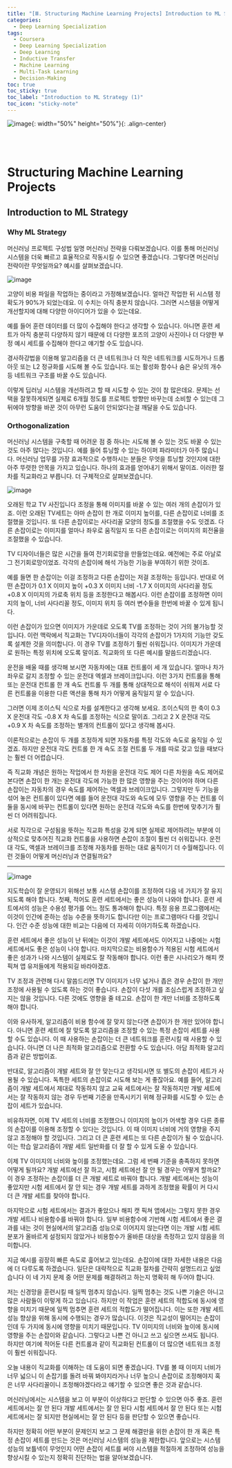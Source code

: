 ```yaml
---
title: "[Ⅲ. Structuring Machine Learning Projects] Introduction to ML Strategy (1)"
categories:
  - Deep Learning Specialization
tags:
  - Coursera
  - Deep Learning Specialization
  - Deep Learning
  - Inductive Transfer
  - Machine Learning
  - Multi-Task Learning
  - Decision-Making
toc: true
toc_sticky: true
toc_label: "Introduction to ML Strategy (1)"
toc_icon: "sticky-note"
---
```


![image](https://user-images.githubusercontent.com/55765292/179931579-167db454-5d9d-4e0d-a8fe-454770dc97a6.png){: width="50%" height="50%"}{: .align-center}

<br><br>

# Structuring Machine Learning Projects

## Introduction to ML Strategy

### Why ML Strategy
머신러닝 프로젝트 구성법 일명 머신러닝 전략을 다뤄보겠습니다. 이를 통해 머신러닝 시스템을 더욱 빠르고 효율적으로 작동시킬 수 있으면 좋겠습니다. 그렇다면 머신러닝 전략이란 무엇일까요? 예시를 살펴보겠습니다.

![image](https://user-images.githubusercontent.com/55765292/180672824-2f21d299-7d10-471d-80db-a00b705d85d7.png)

고양이 비용 파일을 작업하는 중이라고 가정해보겠습니다. 얼마간 작업한 뒤 시스템 정확도가 90%가 되었는데요. 이 수치는 아직 충분치 않습니다. 그러면 시스템을 어떻게 개선할지에 대해 다양한 아이디어가 있을 수 있는데요.

예를 들어 훈련 데이터를 더 많이 수집해야 한다고 생각할 수 있습니다. 아니면 훈련 세트가 아직 충분히 다양하지 않기 때문에 더 다양한 포즈의 고양이 사진이나 더 다양한 부정 예시 세트를 수집해야 한다고 얘기할 수도 있습니다.

경사하강법을 이용해 알고리즘을 더 큰 네트워크나 더 작은 네트워크를 시도하거나 드롭아웃 또는 L2 정규화를 시도해 볼 수도 있습니다. 또는 활성화 함수나 숨은 유닛의 개수 등 네트워크 구조를 바꿀 수도 있습니다.

이렇게 딥러닝 시스템을 개선하려고 할 때 시도할 수 있는 것이 참 많은데요. 문제는 선택을 잘못하게되면 실제로 6개월 정도를 프로젝트 방향만 바꾸는데 소비할 수 있는데 그 뒤에야 방향을 바꾼 것이 아무런 도움이 안되었다는걸 깨달을 수도 있습니다.


### Orthogonalization
머신러닝 시스템을 구축할 때 어려운 점 중 하나는 시도해 볼 수 있는 것도 바꿀 수 있는 것도 아주 많다는 것입니다. 예를 들어 튜닝할 수 있는 하이퍼 파라미터가 아주 많습니다. 머신러닝 업무를 가장 효과적으로 수행하시는 분들은 무엇을 튜닝할 것인지에 대한 아주 뚜렷한 안목을 가지고 있습니다. 하나의 효과를 얻어내기 위해서 말이죠. 이러한 절차를 직교화라고 부릅니다. 더 구체적으로 살펴보겠습니다.

![image](https://user-images.githubusercontent.com/55765292/180673196-fa05f521-6c2d-4d3e-b324-9b4426a16ae3.png)

오래된 학교 TV 사진입니다 조정을 통해 이미지를 바꿀 수 있는 여러 개의 손잡이가 있죠. 이런 오래된 TV세트는 아마 손잡이 한 개로 이미지 높이를, 다른 손잡이로 너비를 조절했을 것입니다. 또 다른 손잡이로는 사다리꼴 모양의 정도를 조절했을 수도 잇겠죠. 다른 손잡이로는 이미지를 얼마나 좌우로 움직일지 또 다른 손잡이로는 이미지의 회전율을 조절했을 수 있습니다.

TV 디자이너들은 많은 시간을 들여 전기회로망을 만들었는데요. 예전에는 주로 아날로그 전기회로망이었죠. 각각의 손잡이에 해석 가능한 기능을 부여하기 위한 것이죠.

예를 들면 한 손잡이는 이걸 조정하고 다른 손잡이는 저걸 조정하는 등입니다. 반대로 어떤 손잡이가 0.1 X 이미지 높이 +0.3 X 이미지 너비
-1.7 X 이미지의 사다리꼴 정도 +0.8 X 이미지의 가로축 위치 등을 조정한다고 해봅시다. 이런 손잡이를 조정하면 이미지의 높이, 너비 사다리꼴 정도, 이미지 위치 등 여러 변수들을 한번에 바꿀 수 있게 됩니다.

이런 손잡이가 있으면 이미지가 가운데로 오도록 TV를 조정하는 것이 거의 불가능할 것입니다. 이런 맥락에서 직교화는 TV디자이너들이 각각의 손잡이가 1가지의 기능만 갖도록 설계한 것을 의미합니다. 이 경우 TV를 조정하기 훨씬 쉬워집니다. 이미지가 가운데로 원하는 특정 위치에 오도록 말이죠. 직교화의 또 다른 예시를 말씀드리겠습니다.

운전을 배울 때를 생각해 보시면 자동차에는 대표 컨트롤이 세 개 있습니다. 얼마나 차가 좌우로 갈지 조정할 수 있는 운전대 엑셀과 브레이크입니다. 이런 3가지 컨트롤을 통해 또는 운전대 컨트롤 한 개 속도 컨트롤 두 개를 통해 상대적으로 해석이 쉬워져 서로 다른 컨트롤을 이용한 다른 액션을 통해 차가 어떻게 움직일지 알 수 있습니다.

그러면 이제 조이스틱 식으로 차를 설계한다고 생각해 보세요. 조이스틱의 한 축이 0.3 X 운전대 각도 -0.8 X 차 속도를 조정하는 식으로 말이죠. 그리고 2 X 운전대 각도 +0.9 X 차 속도를 조정하는 별개의 컨트롤이 있다고 생각해 봅시다.

이론적으로는 손잡이 두 개를 조정하게 되면 자동차를 특정 각도와 속도로 움직일 수 있겠죠. 하지만 운전대 각도 컨트롤 한 개 속도 조절 컨트롤 두 개를 따로 갖고 있을 때보다는 훨씬 더 어렵습니다.

즉 직교화 개념은 원하는 작업에서 한 차원을 운전대 각도 제어 다른 차원을 속도 제어로 본다면 손잡이 한 개는 운전대 각도에 가능한 한 많은 영향을 주는 것이어야 하며 다른 손잡이는 자동차의 경우 속도를 제어하는 액셀과 브레이크입니다. 그렇지만 두 기능을 섞어 놓은 컨트롤이 있다면 예를 들어 운전대 각도와 속도에 모두 영향을 주는 컨트롤 이 둘을 동시에 바꾸는 컨트롤이 있다면 원하는 운전대 각도와 속도를 한번에 맞추기가 훨씬 더 어려워집니다.

서로 직각으로 구성됨을 뜻하는 직교화 특성을 갖게 되면 실제로 제어하려는 부분에 이상적으로 맞추어진 직교화 컨트롤을 사용하면 손잡이 조절이 훨씬 더 쉬워집니다. 운전대 각도, 액셀과 브레이크를 조정해 자동차를 원하는 대로 움직이기 더 수월해집니다. 이런 것들이 어떻게 머신러닝과 연결될까요? 

---

![image](https://user-images.githubusercontent.com/55765292/180673210-175c6ae0-0fe8-4d49-b66e-da6b28c0b544.png)

지도학습이 잘 운영되기 위해선 보통 시스템 손잡이를 조정하여 다음 네 가지가 잘 유지되도록 해야 합니다. 첫째, 적어도 훈련 세트에서는 좋은 성능이 나와야 합니다. 훈련 세트에서의 성능은 수용성 평가를 어느 정도 통과해야 합니다. 특정 응용 프로그램에서는 이것이 인간에 준하는 성능 수준을 뜻하기도 합니다만 이는 프로그램마다 다를 것입니다. 인간 수준 성능에 대한 비교는 다음에 더 자세히 이야기하도록 하겠습니다.

훈련 세트에서 좋은 성능이 난 뒤에는 이것이 개발 세트에서도 이어지고 나중에는 시험 세트에서도 좋은 성능이 나야 합니다. 마지막으로는 비용함수가 적용된 시험 세트에서 좋은 성과가 나와 시스템이 실제로도 잘 작동해야 합니다. 이런 좋은 시나리오가 해피 캣 픽쳐 앱 유저들에게 적용되길 바라야겠죠.

TV 조정과 관련해 다시 말씀드리면 TV 이미지가 너무 넓거나 좁은 경우 손잡이 한 개만 조정에 사용될 수 있도록 하는 것이 좋습니다. 손잡이 다섯 개를 조심스럽게 조정하고 싶지는 않을 것입니다. 다른 것에도 영향을 줄 테고요. 손잡이 한 개만 너비를 조정하도록 해야 합니다.

이와 유사하게, 알고리즘이 비용 함수에 잘 맞지 않는다면 손잡이가 한 개만 있어야 합니다. 아니면 훈련 세트에 잘 맞도록 알고리즘을 조정할 수 있는 특정 손잡이 세트를 사용할 수도 있습니다. 이 때 사용하는 손잡이는 더 큰 네트워크를 훈련시킬 때 사용할 수 있습니다. 아니면 더 나은 최적화 알고리즘으로 전환할 수도 있습니다. 아담 최적화 알고리즘과 같은 방법이죠.

반대로, 알고리즘이 개발 세트와 잘 안 맞는다고 생각되시면 또 별도의 손잡이 세트가 사용될 수 있습니다. 독특한 세트의 손잡이로 시도해 보는 게 좋잖아요. 예를 들어, 알고리즘이 개발 세트에서 제대로 작동하지 않고 교육 세트에서는 잘 작동하지만 개발 세트에서는 잘 작동하지 않는 경우 두번째 기준을 만족시키기 위해 정규화를 시도할 수 있는 손잡이 세트가 있습니다.

비유하자면, 이제 TV 세트의 너비를 조정했으니 이미지의 높이가 어색할 경우 다른 종류의 손잡이를 이용해 조정할 수 있다는 것입니다. 이 때 이미지 너비에 거의 영향을 주지 않고 조정해야 할 것입니다. 그리고 더 큰 훈련 세트는 또 다른 손잡이가 될 수 있습니다. 이는 학습 알고리즘이 개발 세트 일반화를 더 잘 할 수 있게 도울 수 있습니다.

이제 TV 이미지의 너비와 높이를 조정했는데요. 그럼 세 번째 기준을 충족하지 못하면 어떻게 될까요? 개발 세트에선 잘 하고, 시험 세트에선 잘 안 될 경우는 어떻게 할까요? 이 경우 조정하는 손잡이를 더 큰 개발 세트로 바꿔야 합니다. 개발 세트에서는 성능이 좋았지만 시험 세트에서 잘 안 되는 경우 개발 세트를 과하게 조정했을 확률이 커 다시 더 큰 개발 세트를 찾아야 합니다.

마지막으로 시험 세트에서는 결과가 좋았으나 해피 캣 픽쳐 앱에서는 그렇지 못한 경우 개발 세트나 비용함수를 바꿔야 합니다. 일부 비용함수에 기반해 시험 세트에서 좋은 결과를 내는 것이 현실에서의 알고리즘 성능으로 이어지지 않는다면 이는 개발 시험 세트 분포가 올바르게 설정되지 않았거나 비용함수가 올바른 대상을 측정하고 있지 않음을 의미합니다.

지금 예시를 굉장히 빠른 속도로 흝어보고 있는데요. 손잡이에 대한 자세한 내용은 다음에 더 다루도록 하겠습니다. 일단은 대략적으로 직교화 절차를 간략히 설명드리고 싶었습니다 이 네 가지 문제 중 어떤 문제를 해결하려고 하는지 명확히 해 두어야 합니다.

저는 신경망을 훈련시킬 때 일찍 멈추지 않습니다. 일찍 멈추는 것도 나쁜 기술은 아니고 많은 사람들이 이렇게 하고 있습니다. 하지만 이 작업은 훈련 세트의 적합도에 동시에 영향을 미치기 때문에 일찍 멈추면 훈련 세트의 적합도가 떨어집니다. 이는 또한 개발 세트 성능 향상을 위해 동시에 수행되는 경우가 많습니다. 이것은 직교성이 떨어지는 손잡이인데 두 가지에 동시에 영향을 미치기 때문입니다. TV 이미지의 너비와 높이에 동시에 영향을 주는 손잡이와 같습니다. 그렇다고 나쁜 건 아니고 쓰고 싶으면 쓰셔도 됩니다. 하지만 여기에 적어둔 다른 컨트롤과 같이 직교화된 컨트롤이 더 많으면 네트워크 조정이 훨씬 쉬워집니다.

오늘 내용이 직교화를 이해하는 데 도움이 되면 좋겠습니다. TV를 볼 때 이미지 너비가 너무 넓으니 이 손잡기를 돌려 바꿔 봐야지라거나 너무 높으니 손잡이로 조정해야지 혹은 너무 사다리꼴이니 조정해야겠다라고 얘기할 수 있으면 좋은 것과 같습니다.

머신러닝에서는 시스템을 보고 이 부분이 이상하다고 판단할 수 있으면 아주 좋죠. 훈련 세트에서는 잘 안 된다 개발 세트에서는 잘 안 된다 시험 세트에서 잘 안 된다 또는 시험 세트에서는 잘 되지만 현실에서는 잘 안 된다 등을 판단할 수 있으면 좋습니다.

하지만 정확히 어떤 부분이 문제인지 보고 그 문제 해결만을 위한 손잡이 한 개 혹은 특정 손잡이 세트를 만드는 것은 머신러닝 시스템의 성능을 제한합니다. 앞으로는 시스템 성능의 보틀넥이 무엇인지 어떤 손잡이 세트를 써야 시스템을 적절하게 조정하여 성능을 향상시킬 수 있는지 정확히 진단하는 법을 알아보겠습니다.
